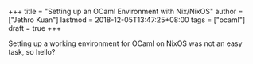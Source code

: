 +++
title = "Setting up an OCaml Environment with Nix/NixOS"
author = ["Jethro Kuan"]
lastmod = 2018-12-05T13:47:25+08:00
tags = ["ocaml"]
draft = true
+++

Setting up a working environment for OCaml on NixOS was not an easy
task, so hello?
